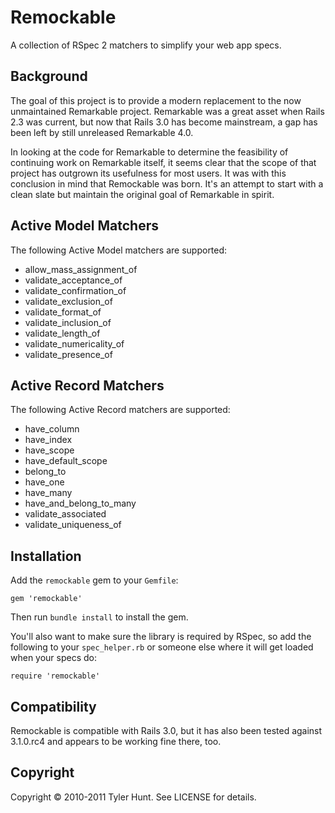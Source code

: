 # Remockable

A collection of RSpec 2 matchers to simplify your web app specs.


## Background

The goal of this project is to provide a modern replacement to the now
unmaintained Remarkable project. Remarkable was a great asset when Rails 2.3
was current, but now that Rails 3.0 has become mainstream, a gap has been left
by still unreleased Remarkable 4.0.

In looking at the code for Remarkable to determine the feasibility of continuing
work on Remarkable itself, it seems clear that the scope of that project has
outgrown its usefulness for most users. It was with this conclusion in mind that
Remockable was born. It's an attempt to start with a clean slate but maintain
the original goal of Remarkable in spirit.


## Active Model Matchers

The following Active Model matchers are supported:

  * allow_mass_assignment_of
  * validate_acceptance_of
  * validate_confirmation_of
  * validate_exclusion_of
  * validate_format_of
  * validate_inclusion_of
  * validate_length_of
  * validate_numericality_of
  * validate_presence_of


## Active Record Matchers

The following Active Record matchers are supported:

  * have_column
  * have_index
  * have_scope
  * have_default_scope
  * belong_to
  * have_one
  * have_many
  * have_and_belong_to_many
  * validate_associated
  * validate_uniqueness_of


## Installation

Add the `remockable` gem to your `Gemfile`:

    gem 'remockable'

Then run `bundle install` to install the gem.

You'll also want to make sure the library is required by RSpec, so add the
following to your `spec_helper.rb` or someone else where it will get loaded
when your specs do:

    require 'remockable'


## Compatibility

Remockable is compatible with Rails 3.0, but it has also been tested against
3.1.0.rc4 and appears to be working fine there, too.


## Copyright

Copyright © 2010-2011 Tyler Hunt. See LICENSE for details.
